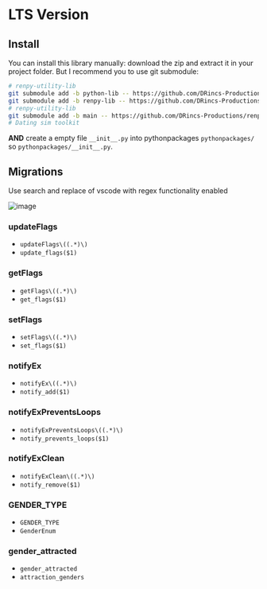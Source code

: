 # LTS Version

## Install

You can install this library manually: download the zip and extract it in your project folder.
But I recommend you to use git submodule:

```bash
# renpy-utility-lib
git submodule add -b python-lib -- https://github.com/DRincs-Productions/renpy-utility-lib 'pythonpackages/renpy_utility'
git submodule add -b renpy-lib -- https://github.com/DRincs-Productions/renpy-utility-lib 'game/renpy_utility_tool'
# renpy-utility-lib
git submodule add -b main -- https://github.com/DRincs-Productions/renpy-screens-style 'game/screens_style'
# Dating sim toolkit

```

**AND** create a empty file `__init__.py` into pythonpackages `pythonpackages/` so `pythonpackages/__init__.py`.

## Migrations

Use search and replace of vscode with regex functionality enabled

![image](https://user-images.githubusercontent.com/67595890/224504331-1f546922-5673-4fa9-8cc7-e3fc4e671305.png)

### updateFlags

* `updateFlags\((.*)\)`
* `update_flags($1)`

### getFlags

* `getFlags\((.*)\)`
* `get_flags($1)`

### setFlags

* `setFlags\((.*)\)`
* `set_flags($1)`

### notifyEx

* `notifyEx\((.*)\)`
* `notify_add($1)`

### notifyExPreventsLoops

* `notifyExPreventsLoops\((.*)\)`
* `notify_prevents_loops($1)`

### notifyExClean

* `notifyExClean\((.*)\)`
* `notify_remove($1)`

### GENDER_TYPE

* `GENDER_TYPE`
* `GenderEnum`

### gender_attracted

* `gender_attracted`
* `attraction_genders`
